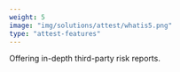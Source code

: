 ```yaml
---
weight: 5
image: "img/solutions/attest/whatis5.png"
type: "attest-features"
---
```

Offering in-depth third-party risk reports.

